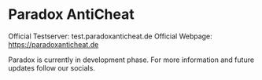# Paradox AntiCheat
Official Testserver: test.paradoxanticheat.de
Official Webpage: https://paradoxanticheat.de

Paradox is currently in development phase. For more information and future updates follow our socials.
